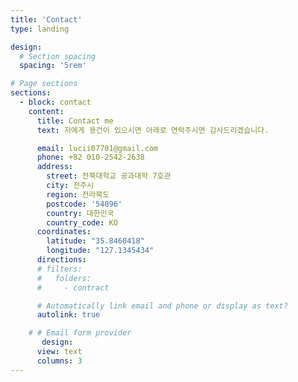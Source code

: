 ```yaml
---
title: 'Contact'
type: landing

design:
  # Section spacing
  spacing: '5rem'

# Page sections
sections:
  - block: contact
    content:
      title: Contact me
      text: 저에게 용건이 있으시면 아래로 연락주시면 감사드리겠습니다.

      email: lucii07701@gmail.com
      phone: +82 010-2542-2638
      address:
        street: 전북대학교 공과대학 7호관
        city: 전주시
        region: 전라북도
        postcode: '54896'
        country: 대한민국
        country_code: KO
      coordinates:
        latitude: "35.8460418"
        longitude: "127.1345434"
      directions:
      # filters:
      #   folders:
      #     - contract

      # Automatically link email and phone or display as text?
      autolink: true

    # # Email form provider
       design:
      view: text
      columns: 3
---
```

